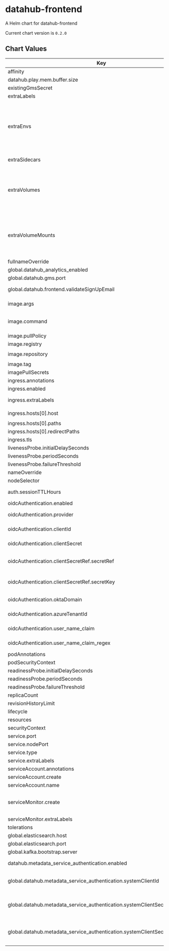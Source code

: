 datahub-frontend
================

A Helm chart for datahub-frontend

Current chart version is `0.2.0`

## Chart Values

| Key                                                                         | Type                                                                                              | Default                              | Description                                                                                                                                                                                                                                                                                                                      |
|-----------------------------------------------------------------------------|---------------------------------------------------------------------------------------------------|--------------------------------------|----------------------------------------------------------------------------------------------------------------------------------------------------------------------------------------------------------------------------------------------------------------------------------------------------------------------------------|
| affinity                                                                    | object                                                                                            | `{}`                                 |                                                                                                                                                                                                                                                                                                                                  |
| datahub.play.mem.buffer.size                                                | string                                                                                            | `"10MB"`                             |                                                                                                                                                                                                                                                                                                                                  |
| existingGmsSecret                                                           | object                                                                                            | {}                                   | Reference to GMS secret if already exists                                                                                                                                                                                                                                                                                        |
| extraLabels                                                                 | object                                                                                            | `{}`                                 | Extra labels for deployment configuration                                                                                                                                                                                                                                                                                        |
| extraEnvs                                                                   | Extra [environment variables][] which will be appended to the `env:` definition for the container | `[]`                                 |
| extraSidecars                                                               | list                                                                                              | `[]`                                 | Add additional sidecar containers to the deployment pod(s)                                                                                                                                                                                                                                                                       |
| extraVolumes                                                                | Templatable string of additional `volumes` to be passed to the `tpl` function                     | ""                                   |
| extraVolumeMounts                                                           | Templatable string of additional `volumeMounts` to be passed to the `tpl` function                | ""                                   |
| fullnameOverride                                                            | string                                                                                            | `"datahub-frontend"`                 |                                                                                                                                                                                                                                                                                                                                  |
| global.datahub_analytics_enabled                                            | boolean                                                                                           | true                                 |                                                                                                                                                                                                                                                                                                                                  |
| global.datahub.gms.port                                                     | string                                                                                            | `"8080"`                             |                                                                                                                                                                                                                                                                                                                                  |
| global.datahub.frontend.validateSignUpEmail                                 | boolean                                                                                           | true                                 | Enforces user sign up through invite link to use a valid email.                                                                                                                                                                                                                                                                  |
| image.args                                                                  | list                                                                                              | `[]`                                 | Override the image's args.  Used to configure custom startup or shutdown behavior                                                                                                                                                                                                                                                |
| image.command                                                               | list                                                                                              | `[]`                                 | Override the image's command.  Used to configure custom startup or shutdown behavior                                                                                                                                                                                                                                             |
| image.pullPolicy                                                            | string                                                                                            | `"IfNotPresent"`                     |                                                                                                                                                                                                                                                                                                                                  |
| image.registry                                                              | string                                                                                            | ``                                   | Image registry override to be used by the job.                                                                                                                                                                                                                                                                                   |
| image.repository                                                            | string                                                                                            | `"acryldata/datahub-frontend-react"` |                                                                                                                                                                                                                                                                                                                                  |
| image.tag                                                                   | string                                                                                            | `"head"`                             |                                                                                                                                                                                                                                                                                                                                  |
| imagePullSecrets                                                            | list                                                                                              | `[]`                                 |                                                                                                                                                                                                                                                                                                                                  |
| ingress.annotations                                                         | object                                                                                            | `{}`                                 |                                                                                                                                                                                                                                                                                                                                  |
| ingress.enabled                                                             | bool                                                                                              | `false`                              |                                                                                                                                                                                                                                                                                                                                  |
| ingress.extraLabels                                                         | object                                                                                            | `{}`                                 | provides extra labels for ingress configuration                                                                                                                                                                                                                                                                                  |
| ingress.hosts[0].host                                                       | string                                                                                            | `"chart-example.local"`              |                                                                                                                                                                                                                                                                                                                                  |
| ingress.hosts[0].paths                                                      | list                                                                                              | `[]`                                 |                                                                                                                                                                                                                                                                                                                                  |
| ingress.hosts[0].redirectPaths                                              | list                                                                                              | `[]`                                 |                                                                                                                                                                                                                                                                                                                                  |
| ingress.tls                                                                 | list                                                                                              | `[]`                                 |                                                                                                                                                                                                                                                                                                                                  |
| livenessProbe.initialDelaySeconds                                           | int                                                                                               | `60`                                 |                                                                                                                                                                                                                                                                                                                                  |
| livenessProbe.periodSeconds                                                 | int                                                                                               | `30`                                 |                                                                                                                                                                                                                                                                                                                                  |
| livenessProbe.failureThreshold                                              | int                                                                                               | `4`                                  |                                                                                                                                                                                                                                                                                                                                  |
| nameOverride                                                                | string                                                                                            | `""`                                 |                                                                                                                                                                                                                                                                                                                                  |
| nodeSelector                                                                | object                                                                                            | `{}`                                 |                                                                                                                                                                                                                                                                                                                                  |
| auth.sessionTTLHours                                                        | string                                                                                            | `24`                                 | Configures the length of time a session token is valid for after creation.                                                                                                                                                                                                                                                       |
| oidcAuthentication.enabled                                                  | boolean                                                                                           | `false`                              | Enable [OIDC authentication](https://datahubproject.io/docs/authentication/guides/sso/configure-oidc-react)                                                                                                                                                                                                                      |
| oidcAuthentication.provider                                                 | string                                                                                            | `""`                                 | One of the supported OIDC providers: [google](https://datahubproject.io/docs/authentication/guides/sso/configure-oidc-react-google), [okta](https://datahubproject.io/docs/authentication/guides/sso/configure-oidc-react-okta), or [azure](https://datahubproject.io/docs/authentication/guides/sso/configure-oidc-react-azure) |
| oidcAuthentication.clientId                                                 | string                                                                                            | `""`                                 | A unique identifier for your application with the identity provider                                                                                                                                                                                                                                                              |
| oidcAuthentication.clientSecret                                             | string                                                                                            | `""`                                 | A shared secret to use for exchange between you and your identity provider                                                                                                                                                                                                                                                       |
| oidcAuthentication.clientSecretRef.secretRef                                | string                                                                                            | `"nil"`                              | Optional, this is the reference to the shared secret to use for exchange between you and your identity provider                                                                                                                                                                                                                  |
| oidcAuthentication.clientSecretRef.secretKey                                | string                                                                                            | `"nil"`                              | Optional, this is the key of the shared secret to use for exchange between you and your identity provider                                                                                                                                                                                                                        |
| oidcAuthentication.oktaDomain                                               | string                                                                                            | `""`                                 | Okta domain, e.g. `dev-12345.okta.com`; needed only if `provider` is set to `okta`                                                                                                                                                                                                                                               |
| oidcAuthentication.azureTenantId                                            | string                                                                                            | `""`                                 | Azure directory (tenant) ID; neede only if `provider` is set to `azure`                                                                                                                                                                                                                                                          |
| oidcAuthentication.user_name_claim                                          | string                                                                                            | `""`                                 | The attribute that will contain the username used on the DataHub platform                                                                                                                                                                                                                                                        |
| oidcAuthentication.user_name_claim_regex                                    | string                                                                                            | `""`                                 | A regex string used for extracting the username from the userNameClaim attribute                                                                                                                                                                                                                                                 |
| podAnnotations                                                              | object                                                                                            | `{}`                                 |                                                                                                                                                                                                                                                                                                                                  |
| podSecurityContext                                                          | object                                                                                            | `{}`                                 |                                                                                                                                                                                                                                                                                                                                  |
| readinessProbe.initialDelaySeconds                                          | int                                                                                               | `60`                                 |                                                                                                                                                                                                                                                                                                                                  |
| readinessProbe.periodSeconds                                                | int                                                                                               | `30`                                 |                                                                                                                                                                                                                                                                                                                                  |
| readinessProbe.failureThreshold                                             | int                                                                                               | `4`                                  |                                                                                                                                                                                                                                                                                                                                  |
| replicaCount                                                                | int                                                                                               | `1`                                  |                                                                                                                                                                                                                                                                                                                                  |
| revisionHistoryLimit                                                        | int                                                                                               | `10`                                 |                                                                                                                                                                                                                                                                                                                                  |
| lifecycle                                                                   | object                                                                                            | `{}`                                 |                                                                                                                                                                                                                                                                                                                                  |
| resources                                                                   | object                                                                                            | `{}`                                 |                                                                                                                                                                                                                                                                                                                                  |
| securityContext                                                             | object                                                                                            | `{}`                                 |                                                                                                                                                                                                                                                                                                                                  |
| service.port                                                                | int                                                                                               | `9001`                               |                                                                                                                                                                                                                                                                                                                                  |
| service.nodePort                                                            | int                                                                                               | `""`                                 |                                                                                                                                                                                                                                                                                                                                  |
| service.type                                                                | string                                                                                            | `"LoadBalancer"`                     |                                                                                                                                                                                                                                                                                                                                  |
| service.extraLabels                                                         | object                                                                                            | `{}`                                 |                                                                                                                                                                                                                                                                                                                                  |
| serviceAccount.annotations                                                  | object                                                                                            | `{}`                                 |                                                                                                                                                                                                                                                                                                                                  |
| serviceAccount.create                                                       | bool                                                                                              | `true`                               |                                                                                                                                                                                                                                                                                                                                  |
| serviceAccount.name                                                         | string                                                                                            | `nil`                                |                                                                                                                                                                                                                                                                                                                                  |
| serviceMonitor.create                                                       | bool                                                                                              | `false`                              | If set true and `global.datahub.monitoring.enablePrometheus` is set `true` it will create a ServiceMonitor resource                                                                                                                                                                                                              |
| serviceMonitor.extraLabels                                                  | object                                                                                            | `{}`                                 |                                                                                                                                                                                                                                                                                                                                  |
| tolerations                                                                 | list                                                                                              | `[]`                                 |                                                                                                                                                                                                                                                                                                                                  |
| global.elasticsearch.host                                                   | string                                                                                            | `"elasticsearch"`                    |                                                                                                                                                                                                                                                                                                                                  |
| global.elasticsearch.port                                                   | string                                                                                            | `"9200"`                             |                                                                                                                                                                                                                                                                                                                                  |
| global.kafka.bootstrap.server                                               | string                                                                                            | `"broker:9092"`                      |                                                                                                                                                                                                                                                                                                                                  |
| datahub.metadata_service_authentication.enabled                             | bool                                                                                              | `true`                               | Whether Metadata Service Authentication is enabled.                                                                                                                                                                                                                                                                              |
| global.datahub.metadata_service_authentication.systemClientId               | string                                                                                            | `"__datahub_system"`                 | The internal system id that is used to communicate with DataHub GMS. Required if metadata_service_authentication is 'true'.                                                                                                                                                                                                      |
| global.datahub.metadata_service_authentication.systemClientSecret.secretRef | string                                                                                            | `nil`                                | The reference to a secret containing the internal system secret that is used to communicate with DataHub GMS. Required if metadata_service_authentication is 'true'.                                                                                                                                                             |
| global.datahub.metadata_service_authentication.systemClientSecret.secretKey | string                                                                                            | `nil`                                | The key of a secret containing the internal system secret that is used to communicate with DataHub GMS. Required if metadata_service_authentication is 'true'.                                                                                                                                                                   |
